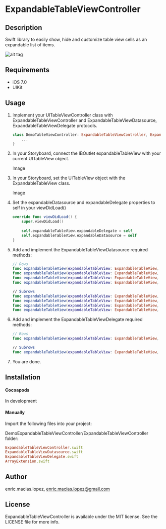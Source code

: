 # ExpandableTableViewController

## Description

Swift library to easily show, hide and customize table view cells as an expandable list of items.

![alt tag](https://raw.github.com/enricmacias/ExpandableTableViewController/master/Preview/preview.gif)

## Requirements

- iOS 7.0
- UIKit

## Usage

1. Implement your UITableViewController class with ExpandableTableViewController and ExpandableTableViewDatasource, ExpandableTableViewDelegate protocols.

	```swift
	class DemoTableViewController: ExpandableTableViewController, ExpandableTableViewDelegate, ExpandableTableViewDatasource {
		...
	}
	```
2. In your Storyboard, connect the IBOutlet expandableTableView with your current UITableView object.

	Image
3. In your Storyboard, set the UITableView object with the ExpandableTableView class.

	Image
4. Set the expandableDatasource and expandableDelegate properties to self in your viewDidLoad()

	```swift
	override func viewDidLoad() {
		super.viewDidLoad()
	        
		self.expandableTableView.expandableDelegate = self
		self.expandableTableView.expandableDatasource = self
	}
	```
5. Add and implement the ExpandableTableViewDatasource required methods:

	```swift
	// Rows
	func expandableTableView(expandableTableView: ExpandableTableView, numberOfRowsInSection section: Int) -> Int
	func expandableTableView(expandableTableView: ExpandableTableView, cellForRowAtExpandableIndexPath expandableIndexPath: ExpandableIndexPath) -> UITableViewCell
	func expandableTableView(expandableTableView: ExpandableTableView, heightForRowAtExpandableIndexPath expandableIndexPath: ExpandableIndexPath) -> CGFloat
	func expandableTableView(expandableTableView: ExpandableTableView, estimatedHeightForRowAtExpandableIndexPath expandableIndexPath: ExpandableIndexPath) -> CGFloat

	// Subrows
	func expandableTableView(expandableTableView: ExpandableTableView, numberOfSubRowsInRowAtExpandableIndexPath expandableIndexPath: ExpandableIndexPath) -> Int
	func expandableTableView(expandableTableView: ExpandableTableView, subCellForRowAtExpandableIndexPath expandableIndexPath: ExpandableIndexPath) -> UITableViewCell
	func expandableTableView(expandableTableView: ExpandableTableView, heightForSubRowAtExpandableIndexPath expandableIndexPath: ExpandableIndexPath) -> CGFloat
	func expandableTableView(expandableTableView: ExpandableTableView, estimatedHeightForSubRowAtExpandableIndexPath expandableIndexPath: ExpandableIndexPath) -> CGFloat
	```
6. Add and implement the ExpandableTableViewDelegate required methods:

	```swift
	// Rows
	func expandableTableView(expandableTableView: ExpandableTableView, didSelectRowAtExpandableIndexPath expandableIndexPath: ExpandableIndexPath)

	// Subrows
	func expandableTableView(expandableTableView: ExpandableTableView, didSelectSubRowAtExpandableIndexPath expandableIndexPath: ExpandableIndexPath)
	```
7. You are done.

## Installation

#### Cocoapods

In development

#### Manually

Import the following files into your project:

DemoExpandableTableViewController/ExpandableTableViewController folder:
```ruby
ExpandableTableViewController.swift
ExpandableTableViewDatasource.swift
ExpandableTableViewDelegate.swift
ArrayExtension.swift
```

## Author

enric.macias.lopez, enric.macias.lopez@gmail.com

## License

ExpandableTableViewController is available under the MIT license. See the LICENSE file for more info.
